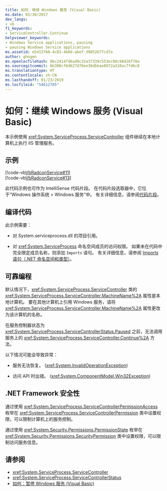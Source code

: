 ```yaml
---
title: 如何：继续 Windows 服务 (Visual Basic)
ms.date: 03/30/2017
dev_langs:
- vb
f1_keywords:
- ServiceController.Continue
helpviewer_keywords:
- Windows Service applications, pausing
- pausing Windows Service applications
ms.assetid: e5d13760-4c83-4b0d-abef-39852677cd7a
author: ghogen
ms.openlocfilehash: 86c2414fd6ad9c32a37339c553ec80c98426f78a
ms.sourcegitcommit: 6b308cf6d627d78ee36dbbae8972a310ac7fd6c8
ms.translationtype: HT
ms.contentlocale: zh-CN
ms.lasthandoff: 01/23/2019
ms.locfileid: "54612705"
---
```

# <a name="how-to-continue-a-windows-service-visual-basic"></a>如何：继续 Windows 服务 (Visual Basic)
本示例使用 <xref:System.ServiceProcess.ServiceController> 组件继续在本地计算机上执行 IIS 管理服务。  
  
## <a name="example"></a>示例  
 [!code-vb[VbRadconService#11](../../../samples/snippets/visualbasic/VS_Snippets_VBCSharp/VbRadconService/VB/MyNewService.vb#11)]  
[!code-vb[VbRadconService#13](../../../samples/snippets/visualbasic/VS_Snippets_VBCSharp/VbRadconService/VB/MyNewService.vb#13)]  
  
 此代码示例也可作为 IntelliSense 代码片段。 在代码片段选取器中，它位于“Windows 操作系统 > Windows 服务”中。 有关详细信息，请参阅[代码片段](/visualstudio/ide/code-snippets)。  
  
## <a name="compiling-the-code"></a>编译代码  
 此示例需要：  
  
-   对 System.serviceprocess.dll 的项目引用。  
  
-   对 <xref:System.ServiceProcess> 命名空间成员的访问权限。 如果未在代码中完全限定成员名称，则添加 `Imports` 语句。 有关详细信息，请参阅 [Imports 语句（.NET 命名空间和类型）](~/docs/visual-basic/language-reference/statements/imports-statement-net-namespace-and-type.md)。  
  
## <a name="robust-programming"></a>可靠编程  
 默认情况下，<xref:System.ServiceProcess.ServiceController> 类的 <xref:System.ServiceProcess.ServiceController.MachineName%2A> 属性是本地计算机。 要在其他计算机上引用 Windows 服务，请将 <xref:System.ServiceProcess.ServiceController.MachineName%2A> 属性更改为该计算机的名称。  
  
 在服务控制器状态为 <xref:System.ServiceProcess.ServiceControllerStatus.Paused> 之前，无法调用服务上的 <xref:System.ServiceProcess.ServiceController.Continue%2A> 方法。  
  
 以下情况可能会导致异常：  
  
-   服务无法恢复。 (<xref:System.InvalidOperationException>)  
  
-   访问 API 时出错。 (<xref:System.ComponentModel.Win32Exception>)  
  
## <a name="net-framework-security"></a>.NET Framework 安全性  
 通过使用 <xref:System.ServiceProcess.ServiceControllerPermissionAccess> 枚举在 <xref:System.ServiceProcess.ServiceControllerPermission> 类中设置权限，可以限制计算机上的服务控制。  
  
 通过使用 <xref:System.Security.Permissions.PermissionState> 枚举在 <xref:System.Security.Permissions.SecurityPermission> 类中设置权限，可以限制访问服务信息。  
  
## <a name="see-also"></a>请参阅
- <xref:System.ServiceProcess.ServiceController>
- <xref:System.ServiceProcess.ServiceControllerStatus>
- [如何：暂停 Windows 服务 (Visual Basic)](../../../docs/framework/windows-services/how-to-pause-a-windows-service-visual-basic.md)
